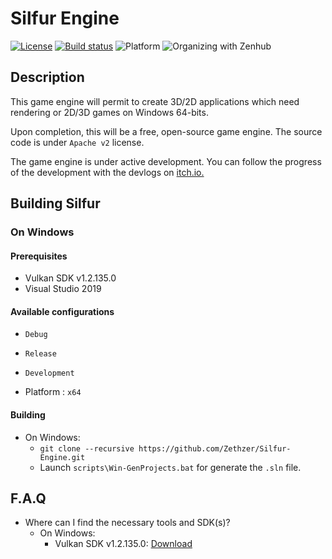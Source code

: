 # Silfur Engine

[![License](https://img.shields.io/badge/License-Apache%202.0-blue.svg)](https://opensource.org/licenses/Apache-2.0) [![Build status](https://ci.appveyor.com/api/projects/status/psdkt72d795w6nii/branch/develop?svg=true)](https://ci.appveyor.com/project/Zethzer/silfur-engine/branch/develop) ![Platform](https://img.shields.io/badge/platform-Win64-lightgrey) ![Organizing with Zenhub](https://img.shields.io/badge/Organizing%20with-ZenHub-5e60ba.svg)

## Description

This game engine will permit to create 3D/2D applications which need rendering or 2D/3D games on Windows 64-bits.

Upon completion, this will be a free, open-source game engine. The source code is under `Apache v2` license.

The game engine is under active development. You can follow the progress of the development with the devlogs on [itch.io.](https://duality-workshop.itch.io/silfur-engine)

## Building Silfur

### On Windows
#### Prerequisites

* Vulkan SDK v1.2.135.0
* Visual Studio 2019

#### Available configurations

* `Debug`
* `Release`
* `Development`

* Platform : `x64`

#### Building

* On Windows:
  * `git clone --recursive https://github.com/Zethzer/Silfur-Engine.git`
  * Launch `scripts\Win-GenProjects.bat` for generate the `.sln` file.
    
## F.A.Q

* Where can I find the necessary tools and SDK(s)?
  * On Windows:
    * Vulkan SDK v1.2.135.0: [Download](https://vulkan.lunarg.com/sdk/download/1.2.135.0/windows/VulkanSDK-1.2.135.0-Installer.exe?Human=true)